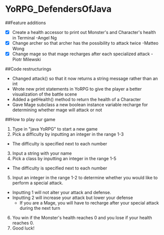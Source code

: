 # YoRPG_DefendersOfJava

##Feature additions
- [x] Create a health accessor to print out Monster's and Character's health in Terminal -Angel Ng
- [x] Change archer so that archer has the possibility to attack twice -Matteo Wong
- [x] Change mage so that mage recharges after each specialized attack -Piotr Milewski

##Code restructurings
* Changed attack() so that it now returns a string message rather than an int
* Wrote new print statements in YoRPG to give the player a better visualization of the battle scene
* Added a getHealth() method to return the health of a Character
* Gave Mage subclass a new boolean instance variable recharge for determining whether mage will attack or not

##How to play our game
1. Type in "java YoRPG" to start a new game
2. Pick a difficulty by inputting an integer in the range 1-3
  * The difficulty is specified next to each number
3. Input a string with your name 
4. Pick a class by inputting an integer in the range 1-5
  * The difficulty is specified next to each number
5. Input an integer in the range 1-2 to determine whether you would like to perform a special attack.
  * Inputting 1 will not alter your attack and defense.
  * Inputting 2 will increase your attack but lower your defense
    * If you are a Mage, you will have to recharge after your special attack during the next turn
6. You win if the Monster's health reaches 0 and you lose if your health reaches 0.
7. Good luck!
